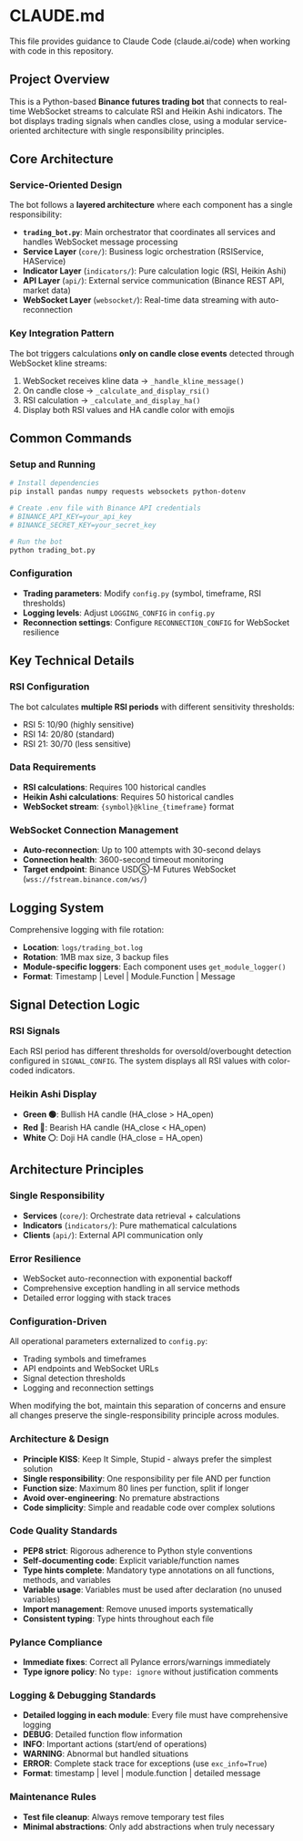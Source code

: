# CLAUDE.md

This file provides guidance to Claude Code (claude.ai/code) when working with code in this repository.

## Project Overview

This is a Python-based **Binance futures trading bot** that connects to real-time WebSocket streams to calculate RSI and Heikin Ashi indicators. The bot displays trading signals when candles close, using a modular service-oriented architecture with single responsibility principles.

## Core Architecture

### Service-Oriented Design
The bot follows a **layered architecture** where each component has a single responsibility:

- **`trading_bot.py`**: Main orchestrator that coordinates all services and handles WebSocket message processing
- **Service Layer** (`core/`): Business logic orchestration (RSIService, HAService)  
- **Indicator Layer** (`indicators/`): Pure calculation logic (RSI, Heikin Ashi)
- **API Layer** (`api/`): External service communication (Binance REST API, market data)
- **WebSocket Layer** (`websocket/`): Real-time data streaming with auto-reconnection

### Key Integration Pattern
The bot triggers calculations **only on candle close events** detected through WebSocket kline streams:
1. WebSocket receives kline data → `_handle_kline_message()`
2. On candle close → `_calculate_and_display_rsi()` 
3. RSI calculation → `_calculate_and_display_ha()`
4. Display both RSI values and HA candle color with emojis

## Common Commands

### Setup and Running
```bash
# Install dependencies
pip install pandas numpy requests websockets python-dotenv

# Create .env file with Binance API credentials
# BINANCE_API_KEY=your_api_key  
# BINANCE_SECRET_KEY=your_secret_key

# Run the bot
python trading_bot.py
```

### Configuration
- **Trading parameters**: Modify `config.py` (symbol, timeframe, RSI thresholds)
- **Logging levels**: Adjust `LOGGING_CONFIG` in `config.py`
- **Reconnection settings**: Configure `RECONNECTION_CONFIG` for WebSocket resilience

## Key Technical Details

### RSI Configuration
The bot calculates **multiple RSI periods** with different sensitivity thresholds:
- RSI 5: 10/90 (highly sensitive)
- RSI 14: 20/80 (standard)  
- RSI 21: 30/70 (less sensitive)

### Data Requirements
- **RSI calculations**: Requires 100 historical candles
- **Heikin Ashi calculations**: Requires 50 historical candles
- **WebSocket stream**: `{symbol}@kline_{timeframe}` format

### WebSocket Connection Management
- **Auto-reconnection**: Up to 100 attempts with 30-second delays
- **Connection health**: 3600-second timeout monitoring
- **Target endpoint**: Binance USDⓈ-M Futures WebSocket (`wss://fstream.binance.com/ws/`)

## Logging System

Comprehensive logging with file rotation:
- **Location**: `logs/trading_bot.log`
- **Rotation**: 1MB max size, 3 backup files
- **Module-specific loggers**: Each component uses `get_module_logger()`
- **Format**: Timestamp | Level | Module.Function | Message

## Signal Detection Logic

### RSI Signals
Each RSI period has different thresholds for oversold/overbought detection configured in `SIGNAL_CONFIG`. The system displays all RSI values with color-coded indicators.

### Heikin Ashi Display
- **Green 🟢**: Bullish HA candle (HA_close > HA_open)
- **Red 🔴**: Bearish HA candle (HA_close < HA_open)  
- **White ⚪**: Doji HA candle (HA_close = HA_open)

## Architecture Principles

### Single Responsibility
- **Services** (`core/`): Orchestrate data retrieval + calculations
- **Indicators** (`indicators/`): Pure mathematical calculations
- **Clients** (`api/`): External API communication only

### Error Resilience
- WebSocket auto-reconnection with exponential backoff
- Comprehensive exception handling in all service methods
- Detailed error logging with stack traces

### Configuration-Driven
All operational parameters externalized to `config.py`:
- Trading symbols and timeframes
- API endpoints and WebSocket URLs
- Signal detection thresholds
- Logging and reconnection settings

When modifying the bot, maintain this separation of concerns and ensure all changes preserve the single-responsibility principle across modules.

### Architecture & Design
- **Principle KISS**: Keep It Simple, Stupid - always prefer the simplest solution
- **Single responsibility**: One responsibility per file AND per function
- **Function size**: Maximum 80 lines per function, split if longer
- **Avoid over-engineering**: No premature abstractions
- **Code simplicity**: Simple and readable code over complex solutions

### Code Quality Standards
- **PEP8 strict**: Rigorous adherence to Python style conventions
- **Self-documenting code**: Explicit variable/function names
- **Type hints complete**: Mandatory type annotations on all functions, methods, and variables
- **Variable usage**: Variables must be used after declaration (no unused variables)
- **Import management**: Remove unused imports systematically
- **Consistent typing**: Type hints throughout each file

### Pylance Compliance
- **Immediate fixes**: Correct all Pylance errors/warnings immediately
- **Type ignore policy**: No `type: ignore` without justification comments

### Logging & Debugging Standards
- **Detailed logging in each module**: Every file must have comprehensive logging
- **DEBUG**: Detailed function flow information
- **INFO**: Important actions (start/end of operations)
- **WARNING**: Abnormal but handled situations
- **ERROR**: Complete stack trace for exceptions (use `exc_info=True`)
- **Format**: timestamp | level | module.function | detailed message

### Maintenance Rules
- **Test file cleanup**: Always remove temporary test files
- **Minimal abstractions**: Only add abstractions when truly necessary